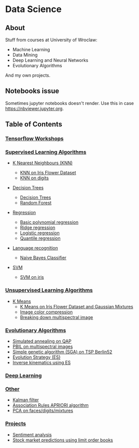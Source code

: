 # Data Science

## About
Stuff from courses at University of Wroclaw:
  * Machine Learning
  * Data Mining
  * Deep Learning and Neural Networks
  * Evolutionary Algorithms

And my own projects.

## Notebooks issue
Sometimes jupyter notebooks doesn't render.
Use this in case https://nbviewer.jupyter.org.

## Table of Contents
### [Tensorflow Workshops](NN-DL/TensorflowWorkshop)

### [Supervised Learning Algorithms](#supervised-learning)
* [K Nearest Neighbours (KNN)](Projects/KNN)
  + [KNN on Iris Flower Dataset](Projects/KNN/KNN_iris.ipynb)
  + [KNN on digits](Projects/KNN/KNN_digits.ipynb)

* [Decision Trees](Projects/DECISION_TREES)
  + [Decision Trees](Projects/DECISION_TREES/Decision_trees.ipynb)
  + [Random Forest](Projects/DECISION_TREES/Random_forest.ipynb)

* [Regression](Projects/REGRESSION)
  + [Basic polynomial regression](Projects/REGRESSION/linear_regression.ipynb)
  + [Ridge regression](Projects/REGRESSION/ridge_regression.ipynb)
  + [Logistic regression](Projects/REGRESSION/logistic_regression.ipynb)
  + [Quantile regression](Projects/REGRESSION/quantile_regression.ipynb)

* [Language recognition](Projects/LANGUAGE_RECOGNITION)
  + [Naive Bayes Classifier](Projects/LANGUAGE_RECOGNITION/naive_bayes_classifier.ipynb)

* [SVM](Projects/SVM)
  + [SVM on iris](Projects/LANGUAGE_RECOGNITION/svm_iris.ipynb)

### [Unsupervised Learning Algorithms](#unsupervised-learning)
* [K Means](Projects/KMEANS)
    + [K Means on Iris Flower Dataset and Gaussian Mixtures](Projects/KMEANS/KMEANS_iris.ipynb)
    + [Image color compression](Projects/KMEANS/Image_compression.ipynb)
    + [Breaking down multispectral image](Projects/KMEANS/multispectral_image.ipynb)


### [Evolutionary Algorithms](Evo/)
+ [Simulated annealing on QAP](Evo/Assignment1/SimulatedAnnealing.ipynb)
+ [PBIL on multispectral images](Evo/Assignment1/PBIL.ipynb)
+ [Simple genetic algorithm (SGA) on TSP Berlin52](Evo/Assignment2/SGA.ipynb)
+ [Evolution Strategy (ES)](Evo/Assignment3/ES.ipynb)
+ [Inverse kinematics using ES](Evo/Assignment4/Inverse_Kinematics.ipynb)


### [Deep Learning](NN-DL/)

<!-- * [Reinforcement Learning](#reinforcement-learning) -->

### [Other](#other)
  + [Kalman filter](Projects/KALMAN_FILTER/kalman_filter.ipynb)
  + [Association Rules APRIORI algorithm](Projects/APRIORI/APRIORI.ipynb)
  + [PCA on faces/digits/mixtures](Projects/PCA)

### [Projects](#projects)
  + [Sentiment analysis](https://github.com/TheFebrin/Sentiment-Analysis)
  + [Stock market predictions using limit order books](https://github.com/TheFebrin/LimitOrderBook)
